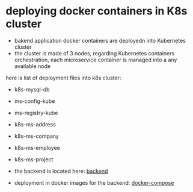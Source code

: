 # deploying docker containers in K8s cluster
- bakend application docker containers are deployedn into Kubernetes cluster
- the cluster is made of 3 nodes, regarding Kubernetes containers orchestration, each microservice container is managed into a any available node

here is list of deployment files into k8s cluster:
- k8s-mysql-db
- ms-config-kube
- ms-registry-kube
- k8s-ms-address
- k8s-ms-company
- k8s-ms-employee
- k8s-ms-project

- the backend is located here: [backend](https://github.com/placidenduwayo1/K8s-AEPC-Back.git)
- deployment in docker images for the backend: [docker-compose](https://github.com/placidenduwayo1/K8s-AEPC-Docker-Deploy.git)